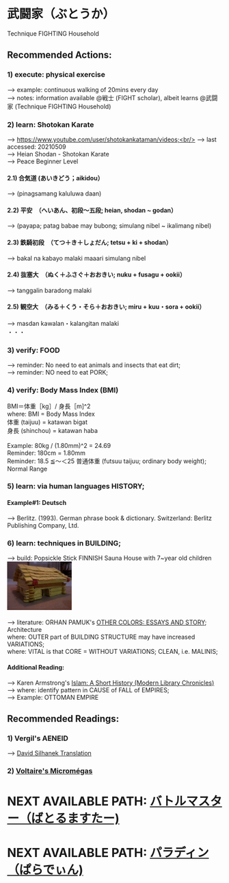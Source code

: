 # 武闘家（ぶとうか）
Technique FIGHTING Household

## Recommended Actions:
### 1) execute: physical exercise 
--> example: continuous walking of 20mins every day<br/>
--> notes: information available @戦士 (FIGHT scholar), albeit learns @武闘家 (Technique FIGHTING Household)

### 2) learn: Shotokan Karate
--> https://www.youtube.com/user/shotokankataman/videos;<br/>
--> last accessed: 20210509<br/>
--> Heian Shodan - Shotokan Karate<br/>
--> Peace Beginner Level

#### 2.1) 合気道 (あいきどう；aikidou）
--> (pinagsamang kaluluwa daan)<br/>

#### 2.2) 平安　（へいあん、初段～五段; heian, shodan ~ godan）
--> (payapa; patag babae may bubong; simulang nibel ~ ikalimang nibel)<br/>

#### 2.3) 鉄騎初段　（てつ＋き＋しょだん; tetsu + ki + shodan）
--> bakal na kabayo malaki maaari simulang nibel<br/>

#### 2.4) 抜塞大　（ぬく＋ふさぐ＋おおきい; nuku + fusagu + ookii）
--> tanggalin baradong malaki

#### 2.5) 観空大　（みる＋くう・そら＋おおきい; miru + kuu・sora + ookii）
--> masdan kawalan・kalangitan malaki
<br/>
・・・

### 3) verify: FOOD
--> reminder: No need to eat animals and insects that eat dirt;<br/>
--> reminder: NO need to eat PORK;

### 4) verify: Body Mass Index (BMI)
BMI＝体重［kg］/ 身長［m]^2<br/>
where: BMI = Body Mass Index<br/>
体重 (taijuu) = katawan bigat<br/>
身長 (shinchou) = katawan haba<br/>
<br/>
Example: 80kg / (1.80mm)^2 = 24.69<br/>
Reminder: 180cm = 1.80mm<br/>
Reminder: 18.5 ≦～＜25 普通体重 (futsuu taijuu; ordinary body weight); Normal Range

### 5) learn: via human languages HISTORY; 
#### Example#1: Deutsch
--> Berlitz. (1993). German phrase book & dictionary. Switzerland: Berlitz Publishing Company, Ltd.

### 6) learn: techniques in BUILDING; 
--> build: Popsickle Stick FINNISH Sauna House with 7~year old children<br/>
<img src="https://github.com/masarapmabuhay/-/blob/main/res/builtPopsickleStickSaunaHouseWith7YrOldNephew20161217.jpg" width="30%">
<br/>
<br/>
--> literature: ORHAN PAMUK's [OTHER COLORS: ESSAYS AND STORY](https://www.amazon.com/Other-Colors-Essays-Vintage-International/dp/0307386236); Architecture<br/>
where: OUTER part of BUILDING STRUCTURE may have increased VARIATIONS;<br/>
where: VITAL is that CORE = WITHOUT VARIATIONS; CLEAN, i.e. MALINIS;<br/>

#### Additional Reading:
--> Karen Armstrong's [Islam: A Short History (Modern Library Chronicles)](https://www.amazon.com/Islam-History-Modern-Library-Chronicles/dp/081296618X)<br/>
--> where: identify pattern in CAUSE of FALL of EMPIRES;<br/>
--> Example: OTTOMAN EMPIRE 

## Recommended Readings:
### 1) Vergil's AENEID
--> [David Silhanek Translation](https://www.amazon.com/Homers-Iliad-Vergils-Aeneid-Silhanek/dp/B000SHU4N8)

### 2) [Voltaire's Micromégas](https://www.amazon.com/French-Stories-Fran%C3%A7ais-Dual-Language-English/dp/0486264432)

# NEXT AVAILABLE PATH: [バトルマスター（ばとるますたー)](https://github.com/masarapmabuhay/-/blob/main/BATORUMASUTA-.md)
# NEXT AVAILABLE PATH: [パラディン（ぱらでぃん)](https://github.com/masarapmabuhay/-/blob/main/PARADIN.md)
